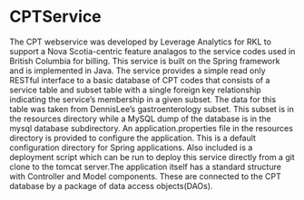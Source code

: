 # CPTService
The CPT webservice was developed by Leverage Analytics for RKL to support a Nova Scotia-centric feature analagos to the service codes used in British Columbia for billing. This service is built on the Spring framework and is implemented in Java. The service provides a simple read only RESTful interface to a basic database of CPT codes that consists of a service table and subset table with a single foreign key relationship indicating the service’s membership in a given subset. The data for this table was taken from DennisLee’s gastroenterology subset. This subset is in the resources directory while a MySQL dump of the database is in the mysql database subdirectory. An application.properties file in the resources directory is provided to configure the application. This is a default configuration directory for Spring applications. Also included is a deployment script which can be run to deploy this service directly from a git clone to the tomcat server.The application itself has a standard structure with Controller and Model components. These are connected to the CPT database by a package of data access objects(DAOs).
